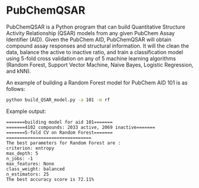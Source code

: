 # PubChemQSAR



PubChemQSAR is a Python program that can build Quantitative Structure Activity
Relationship (QSAR) models from any given PubChem Assay Identifier (AID).  Given the PubChem AID, PubChemQSAR will obtain
 compound assay responses and structural information.  It will the clean the data, balance the active to inactive ratio,
 and train a classification model using 5-fold cross validation on any of 5 machine learning algorithms (Random Forest,
 Support Vector Machine, Naive Bayes, Logistic Regression, and kNN).


An example of building a Random Forest model for PubChem AID 101 is as follows:

 ```bash
 python build_QSAR_model.py -a 101 -m rf
 ```

 Example output:

 ```
=======building model for aid 101=======
=======4102 compounds: 2033 active, 2069 inactive=======
=======5-fold CV on Random Forest=======
================================
The best parameters for Random Forest are :
criterion: entropy
max_depth: 5
n_jobs: -1
max_features: None
class_weight: balanced
n_estimators: 25
The best accuracy score is 72.11%
 ```


